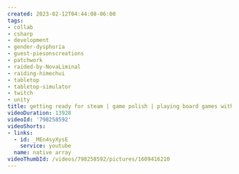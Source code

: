 ```yaml
---
created: 2023-02-12T04:44:08-06:00
tags:
- collab
- csharp
- development
- gender-dysphoria
- guest-piesonscreations
- patchwork
- raided-by-NovaLiminal
- raiding-himechui
- tabletop
- tabletop-simulator
- twitch
- unity
title: getting ready for steam | game polish | playing board games with friends
videoDuration: 13928
videoId: '798258592'
videoShorts:
- links:
  - id: _MEn4syXysE
    service: youtube
  name: native array
videoThumbId: /videos/798258592/pictures/1609416210
---
```

